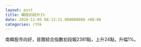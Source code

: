 ```yaml
---
layout: post
title: 韓股初段升1%
date: 2020-11-05 08:13:21.000000000 +08:00
categories: rthk
---
```


南韓股市向好，首爾綜合指數初段報2381點，上升24點，升幅1%。
